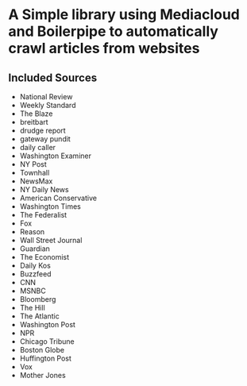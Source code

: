 # A Simple library using Mediacloud and Boilerpipe to automatically crawl articles from websites

## Included Sources
* National Review
* Weekly Standard
* The Blaze
* breitbart
* drudge report
* gateway pundit
* daily caller
* Washington Examiner
* NY Post
* Townhall
* NewsMax
* NY Daily News
* American Conservative
* Washington Times
* The Federalist
* Fox
* Reason
* Wall Street Journal
* Guardian
* The Economist
* Daily Kos
* Buzzfeed
* CNN
* MSNBC
* Bloomberg
* The Hill
* The Atlantic
* Washington Post
* NPR
* Chicago Tribune
* Boston Globe
* Huffington Post
* Vox
* Mother Jones

